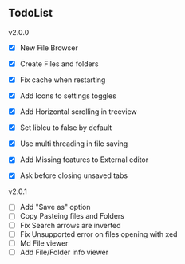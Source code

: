 ## TodoList

v2.0.0
- [x] New File Browser
- [x] Create Files and folders
- [x] Fix cache when restarting
- [x] Add Icons to settings toggles
- [x] Add Horizontal scrolling in treeview
- [x] Set libIcu to false by default
- [x] Use multi threading in file saving
- [x] Add Missing features to External editor
- [x] Ask before closing unsaved tabs


v2.0.1
- [ ] Add "Save as" option
- [ ] Copy Pasteing files and Folders
- [ ] Fix Search arrows are inverted
- [ ] Fix Unsupported error on files opening with xed
- [ ] Md File viewer
- [ ] Add File/Folder info viewer
